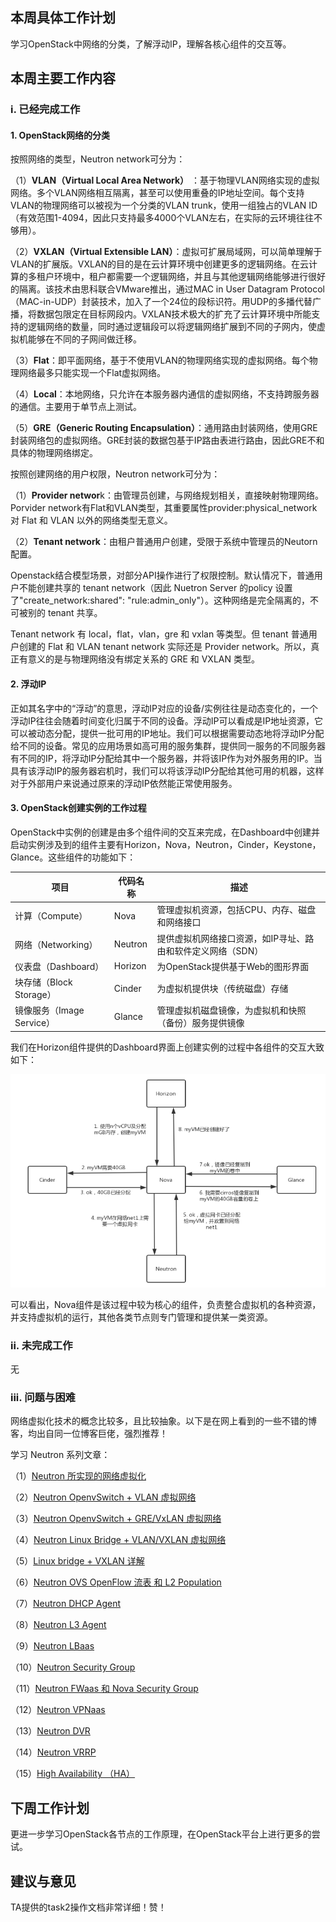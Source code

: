 ## 本周具体工作计划

学习OpenStack中网络的分类，了解浮动IP，理解各核心组件的交互等。



## 本周主要工作内容

### i. 已经完成工作

#### 1. OpenStack网络的分类

按照网络的类型，Neutron network可分为：

（1）**VLAN（Virtual Local Area Network）** ：基于物理VLAN网络实现的虚拟网络。多个VLAN网络相互隔离，甚至可以使用重叠的IP地址空间。每个支持VLAN的物理网络可以被视为一个分类的VLAN trunk，使用一组独占的VLAN ID（有效范围1-4094，因此只支持最多4000个VLAN左右，在实际的云环境往往不够用）。

（2）**VXLAN（Virtual Extensible LAN）**：虚拟可扩展局域网，可以简单理解于VLAN的扩展版。VXLAN的目的是在云计算环境中创建更多的逻辑网络。在云计算的多租户环境中，租户都需要一个逻辑网络，并且与其他逻辑网络能够进行很好的隔离。该技术由思科联合VMware推出，通过MAC in User Datagram Protocol（MAC-in-UDP）封装技术，加入了一个24位的段标识符。用UDP的多播代替广播，将数据包限定在目标网段内。VXLAN技术极大的扩充了云计算环境中所能支持的逻辑网络的数量，同时通过逻辑段可以将逻辑网络扩展到不同的子网内，使虚拟机能够在不同的子网间做迁移。 

（3）**Flat**：即平面网络，基于不使用VLAN的物理网络实现的虚拟网络。每个物理网络最多只能实现一个Flat虚拟网络。

（4）**Local**：本地网络，只允许在本服务器内通信的虚拟网络，不支持跨服务器的通信。主要用于单节点上测试。

（5）**GRE（Generic Routing Encapsulation）**：通用路由封装网络，使用GRE封装网络包的虚拟网络。GRE封装的数据包基于IP路由表进行路由，因此GRE不和具体的物理网络绑定。



按照创建网络的用户权限，Neutron network可分为：

（1）**Provider networ**k：由管理员创建，与网络规划相关，直接映射物理网络。Porvider network有Flat和VLAN类型，其重要属性provider:physical_network对 Flat 和 VLAN 以外的网络类型无意义。 

（2）**Tenant network**：由租户普通用户创建，受限于系统中管理员的Neutorn配置。

Openstack结合模型场景，对部分API操作进行了权限控制。默认情况下，普通用户不能创建共享的 tenant network（因此 Nuetron Server 的policy 设置了"create_network:shared": "rule:admin_only"）。这种网络是完全隔离的，不可被别的 tenant 共享。

Tenant network 有 local，flat，vlan，gre 和 vxlan 等类型。但 tenant 普通用户创建的 Flat 和 VLAN tenant network 实际还是 Provider network。所以，真正有意义的是与物理网络没有绑定关系的 GRE 和 VXLAN 类型。



#### 2. 浮动IP

正如其名字中的“浮动”的意思，浮动IP对应的设备/实例往往是动态变化的，一个浮动IP往往会随着时间变化归属于不同的设备。浮动IP可以看成是IP地址资源，它可以被动态分配，提供一批可用的IP地址。我们可以根据需要动态地将浮动IP分配给不同的设备。常见的应用场景如高可用的服务集群，提供同一服务的不同服务器有不同的IP，将浮动IP分配给其中一个服务器，并将该IP作为对外服务用的IP。当具有该浮动IP的服务器宕机时，我们可以将该浮动IP分配给其他可用的机器，这样对于外部用户来说通过原来的浮动IP依然能正常使用服务。



#### 3. OpenStack创建实例的工作过程

OpenStack中实例的创建是由多个组件间的交互来完成，在Dashboard中创建并启动实例涉及到的组件主要有Horizon，Nova，Neutron，Cinder，Keystone，Glance。这些组件的功能如下：

| 项目                      | 代码名称 | 描述                                                        |
| ------------------------- | -------- | ----------------------------------------------------------- |
| 计算（Compute）           | Nova     | 管理虚拟机资源，包括CPU、内存、磁盘和网络接口               |
| 网络（Networking）        | Neutron  | 提供虚拟机网络接口资源，如IP寻址、路由和软件定义网络（SDN） |
| 仪表盘（Dashboard）       | Horizon  | 为OpenStack提供基于Web的图形界面                            |
| 块存储（Block Storage）   | Cinder   | 为虚拟机提供块（传统磁盘）存储                              |
| 镜像服务（Image Service） | Glance   | 管理虚拟机磁盘镜像，为虚拟机和快照（备份）服务提供镜像      |

我们在Horizon组件提供的Dashboard界面上创建实例的过程中各组件的交互大致如下：

![openstack组件交互流程](images\openstack%E7%BB%84%E4%BB%B6%E4%BA%A4%E4%BA%92%E6%B5%81%E7%A8%8B.png?raw=true)

可以看出，Nova组件是该过程中较为核心的组件，负责整合虚拟机的各种资源，并支持虚拟机的运行，其他各类节点则专门管理和提供某一类资源。



### ii. 未完成工作

无



### iii. 问题与困难

网络虚拟化技术的概念比较多，且比较抽象。以下是在网上看到的一些不错的博客，均出自同一位博客巨佬，强烈推荐！

学习 Neutron 系列文章：

（1）[Neutron 所实现的网络虚拟化](https://www.cnblogs.com/sammyliu/p/4622563.html%20)

（2）[Neutron OpenvSwitch + VLAN 虚拟网络](http://www.cnblogs.com/sammyliu/p/4626419.html%20)

（3）[Neutron OpenvSwitch + GRE/VxLAN 虚拟网络](http://www.cnblogs.com/sammyliu/p/4627230.html%20)

（4）[Neutron Linux Bridge + VLAN/VXLAN 虚拟网络](https://www.cnblogs.com/sammyliu/p/5999612.html%20)

（5）[Linux bridge + VXLAN 详解](http://www.cnblogs.com/sammyliu/p/4985907.html)

（6）[Neutron OVS OpenFlow 流表 和 L2 Population](http://www.cnblogs.com/sammyliu/p/4633814.html%20)

（7）[Neutron DHCP Agent](http://www.cnblogs.com/sammyliu/p/4419195.html)

（8）[Neutron L3 Agent](http://www.cnblogs.com/sammyliu/p/4636091.html%20)  

（9）[Neutron LBaas](http://www.cnblogs.com/sammyliu/p/4656176.html%20)

（10）[Neutron Security Group](http://www.cnblogs.com/sammyliu/p/4658746.html%20)

（11）[Neutron FWaas 和 Nova Security Group](http://www.cnblogs.com/sammyliu/p/4675991.html)

（12）[Neutron VPNaas](http://www.cnblogs.com/sammyliu/p/4677386.html%20)

（13）[Neutron DVR](http://www.cnblogs.com/sammyliu/p/4713562.html)

（14）[Neutron VRRP](http://www.cnblogs.com/sammyliu/p/4692081.html)

（15）[High Availability （HA）](http://www.cnblogs.com/sammyliu/p/4741967.html)



## 下周工作计划

更进一步学习OpenStack各节点的工作原理，在OpenStack平台上进行更多的尝试。



## 建议与意见

TA提供的task2操作文档非常详细！赞！